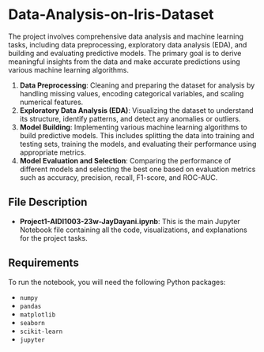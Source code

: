 # Data-Analysis-on-Iris-Dataset
The project involves comprehensive data analysis and machine learning tasks, including data preprocessing, exploratory data analysis (EDA), and building and evaluating predictive models. The primary goal is to derive meaningful insights from the data and make accurate predictions using various machine learning algorithms.

1. **Data Preprocessing**: Cleaning and preparing the dataset for analysis by handling missing values, encoding categorical variables, and scaling numerical features.
2. **Exploratory Data Analysis (EDA)**: Visualizing the dataset to understand its structure, identify patterns, and detect any anomalies or outliers.
3. **Model Building**: Implementing various machine learning algorithms to build predictive models. This includes splitting the data into training and testing sets, training the models, and evaluating their performance using appropriate metrics.
4. **Model Evaluation and Selection**: Comparing the performance of different models and selecting the best one based on evaluation metrics such as accuracy, precision, recall, F1-score, and ROC-AUC.

## File Description

- **Project1-AIDI1003-23w-JayDayani.ipynb**: This is the main Jupyter Notebook file containing all the code, visualizations, and explanations for the project tasks.

## Requirements

To run the notebook, you will need the following Python packages:
- `numpy`
- `pandas`
- `matplotlib`
- `seaborn`
- `scikit-learn`
- `jupyter`
